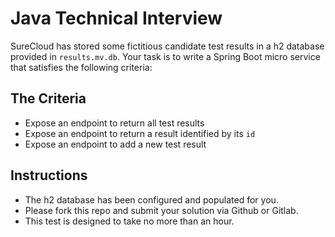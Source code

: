# Java Technical Interview

SureCloud has stored some fictitious candidate test results in a h2 database provided in `results.mv.db`. Your task is to write a Spring Boot micro service that satisfies the following criteria:

## The Criteria

- Expose an endpoint to return all test results
- Expose an endpoint to return a result identified by its `id`
- Expose an endpoint to add a new test result

## Instructions

- The h2 database has been configured and populated for you.
- Please fork this repo and submit your solution via Github or Gitlab.
- This test is designed to take no more than an hour.
